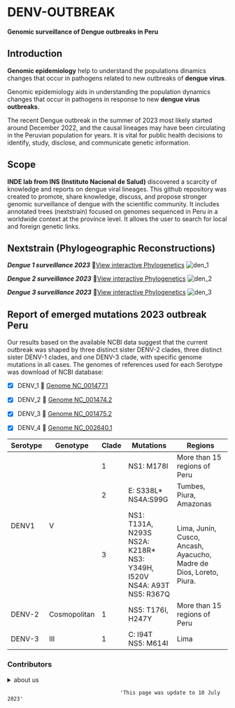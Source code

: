 # DENV-OUTBREAK   
**Genomic surveillance of Dengue outbreaks in Peru**

## Introduction  
**Genomic epidemiology** help to understand the populations dinamics changes that occur in pathogens related to new outbreaks of **dengue virus**. 

Genomic epidemiology aids in understanding the population dynamics changes that occur in pathogens in response to new **dengue virus outbreaks**.

The recent Dengue outbreak in the summer of 2023 most likely started around December 2022, and the causal lineages may have been circulating in the Peruvian population for years. It is vital for public health decisions to identify, study, disclose, and communicate genetic information.

## Scope
**INDE lab from INS (Instituto Nacional de Salud)** discovered a scarcity of knowledge and reports on dengue viral lineages. This github repository was created to promote, share knowledge, discuss, and propose stronger genomic surveillance of dengue with the scientific community. It includes annotated trees (nextstrain) focused on genomes sequenced in Peru in a worldwide context at the province level. It allows the user to search for local and foreign genetic links.

## Nextstrain (Phylogeographic Reconstructions)

***Dengue 1 surveillance 2023***   :link:[View interactive Phylogenetics](https://nextstrain.org/community/PHYLODENV/DENV-PHYLO/denv.1) 
![den_1](https://github.com/INDEINS/DENV-OUTBREAK/assets/138617344/b53609f6-1171-4690-a9dd-af7f4c0b343a)

***Dengue 2 surveillance 2023***   :link:[View interactive Phylogenetics](https://nextstrain.org/community/PHYLODENV/DENV-PHYLO/denv.2) 
![den_2](https://github.com/INDEINS/DENV-OUTBREAK/assets/138617344/736c442a-836f-4135-baef-843831cf0510)

***Dengue 3 surveillance 2023***   :link:[View interactive Phylogenetics](https://nextstrain.org/community/PHYLODENV/DENV-PHYLO/denv.3) 
![den_3](https://github.com/INDEINS/DENV-OUTBREAK/assets/138617344/ed1c13d5-ae9e-41ad-9eea-ac375d8b645e)



## Report of emerged mutations 2023 outbreak Peru 

Our results based on the available NCBI data suggest that the current outbreak was shaped by three distinct sister DENV-2 clades, three distinct sister DENV-1 clades, and one DENV-3 clade, with specific genome mutations in all  cases. The genomes of references used for each Serotype was download of NCBI database: 
- [X] DENV_1 :link: [Genome NC_001477.1](https://www.ncbi.nlm.nih.gov/nuccore/9626685) 
- [X] DENV_2 :link: [Genome NC_001474.2](https://www.ncbi.nlm.nih.gov/nuccore/158976983)
- [X] DENV_3 :link: [Genome NC_001475.2](https://www.ncbi.nlm.nih.gov/nuccore/163644368)
- [X] DENV_4 :link: [Genome NC_002640.1](https://www.ncbi.nlm.nih.gov/nuccore/12084822)


<table class="tg">
<thead>
  <tr>
    <th class="tg-fymr">Serotype</th>
    <th class="tg-fymr">Genotype</th>
    <th class="tg-fymr">Clade</th>
    <th class="tg-fymr">Mutations</th>
    <th class="tg-fymr">Regions</th>
  </tr>
</thead>
<tbody>
  <tr>
    <td class="tg-0lax" rowspan="3">DENV1</td>
    <td class="tg-0lax" rowspan="3">V</td>
    <td class="tg-0pky">1</td>
    <td class="tg-0pky">NS1: M178I</td>
    <td class="tg-0pky">More than 15 regions of Peru</td>
  </tr>
  <tr>
    <td class="tg-0lax">2</td>
    <td class="tg-0lax">E: S338L*<br>NS4A:S99G</td>
    <td class="tg-0lax">Tumbes, Piura, Amazonas</td>
  </tr>
  <tr>
    <td class="tg-0lax">3</td>
    <td class="tg-0lax">NS1: T131A, N293S <br> NS2A: K218R* <br> NS3: Y349H, I520V <br> NS4A: A93T <br> NS5: R367Q </td>
    <td class="tg-0lax">Lima, Junín, Cusco, Ancash, Ayacucho, Madre de Dios, Loreto, Piura.</td>
  </tr>
  <tr>
    <td class="tg-0pky">DENV-2</td>
    <td class="tg-0pky">Cosmopolitan</td>
    <td class="tg-0pky">1</td>
    <td class="tg-0pky">NS5: T176I, H247Y</td>
    <td class="tg-0pky">More than 15 regions of Peru</td>
  </tr>
  <tr>
    <td class="tg-0pky">DENV-3</td>
    <td class="tg-0pky">III</td>
    <td class="tg-0pky">1</td>
    <td class="tg-0pky">C: I94T <br> NS5: M614I </td>
    <td class="tg-0pky">Lima</td>
  </tr>
</tbody>
</table>




### Contributors

<details><summary> about us </summary>
<p>
  
- Orson Mestanza 🆔 [Orcid](https://orcid.org/0000-0001-7268-0496) :octocat: [git](https://github.com/OrsonMM)
  
- Victor Jimenez 🆔 [Orcid](https://orcid.org/0000-0001-6547-6999) :octocat: [git](https://github.com/Vjimenez-vasquez)
  
- Carlos Padilla 🆔 [Orcid](https://orcid.org/0000-0002-0562-0431) :octocat: [git]()

- Veronica Hurtado 🆔 [Orcid](https://orcid.org/0000-0003-3667-6806) :octocat: [git](https://github.com/vekahurtado)
  
</p>
</details>















                                        'This page was update to 10 July 2023'

